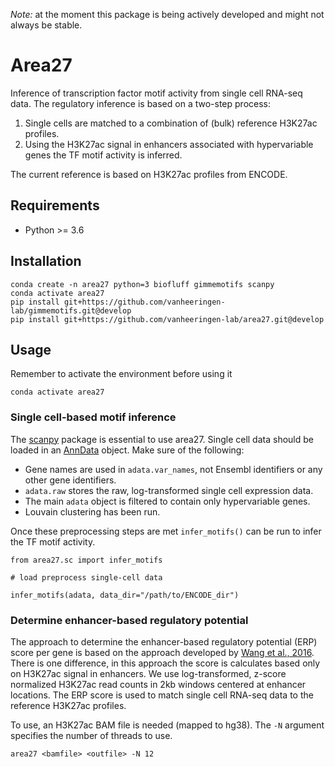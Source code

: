 *Note:* at the moment this package is being actively developed and might not always be stable.

# Area27

Inference of transcription factor motif activity from single cell RNA-seq data. The regulatory inference is based on a two-step process:

1) Single cells are matched to a combination of (bulk) reference H3K27ac profiles.
2) Using the H3K27ac signal in enhancers associated with hypervariable genes the TF motif activity is inferred.

The current reference is based on H3K27ac profiles from ENCODE.

## Requirements

* Python >= 3.6

## Installation

``` 
conda create -n area27 python=3 biofluff gimmemotifs scanpy
conda activate area27
pip install git+https://github.com/vanheeringen-lab/gimmemotifs.git@develop
pip install git+https://github.com/vanheeringen-lab/area27.git@develop
```

## Usage

Remember to activate the environment before using it
```
conda activate area27
```

### Single cell-based motif inference

The [scanpy](https://github.com/theislab/scanpy) package is essential to use area27. Single cell data should be loaded in an [AnnData](https://anndata.readthedocs.io/en/latest/anndata.AnnData.html) object.
Make sure of the following:

* Gene names are used in `adata.var_names`, not Ensembl identifiers or any other gene identifiers.
* `adata.raw` stores the raw, log-transformed single cell expression data.
* The main `adata` object is filtered to contain only hypervariable genes.
* Louvain clustering has been run.

Once these preprocessing steps are met `infer_motifs()` can be run to infer the TF motif activity.

```
from area27.sc import infer_motifs

# load preprocess single-cell data

infer_motifs(adata, data_dir="/path/to/ENCODE_dir")
```

### Determine enhancer-based regulatory potential

The approach to determine the enhancer-based regulatory potential (ERP) score per gene is based on the approach developed by [Wang et al., 2016](https://dx.doi.org/10.1101%2Fgr.201574.115). There is one difference, in this approach the score is calculates based only on H3K27ac signal in enhancers. We use log-transformed, z-score normalized H3K27ac read counts in 2kb windows centered at enhancer locations. The ERP score is used to match single cell RNA-seq data to the reference H3K27ac profiles.

To use, an H3K27ac BAM file is needed (mapped to hg38). The `-N` argument
specifies the number of threads to use.

```
area27 <bamfile> <outfile> -N 12
```

